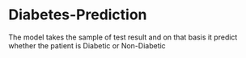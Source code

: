 # Diabetes-Prediction
The model takes the sample of test result and on that basis it predict whether the patient is Diabetic or Non-Diabetic
